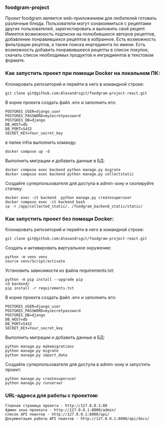 ### foodgram-project ###
Проект foodgram является web-приложением для любителей готовить различные блюда.
Пользователи могут ознакоимиться с рецептами других пользователей, зарегистировать
и выложить свой рецепт. Имеется возможность подписки на полюбившихся авторов рецептов,
добавление понравившихся рецептов в избранное. Есть возможность фильтрации рецптов, а также
поиска инргедиента по имени. Есть возможность добавить понравившееся рецепты в список покупок,
скачать список необходимых продуктов и ингредиентов в текстовом формате.


### Как запустить проект при помощи Docker на локальном ПК: ###
Клонировать репозиторий и перейти в него в командной строке:
```
git clone git@github.com:Alexandrsgit/foodgram-project-react.git
```

В корне проекта создать файл .env и заполнить его:
```
POSTGRES_USER=django_user
POSTGRES_PASSWORD=mysecretpassword
POSTGRES_DB=django
DB_HOST=db
DB_PORT=5432
SECRET_KEY=Your_secret_key
```

в папке infra выполнить команду:
```
docker compose up -d
```

Выполнить миграции и добавить данные в БД:
```
docker compose exec backend python manage.py migrate
docker compose exec backend python manage.py collectstatic

```

Создайте суперпользователя для доступа в admin-зону и скопируйте статику:
```
docker exec -it backend  python manage.py createsuperuser
docker compose exec -it backend bash
cp -r /app/collected_static/. /foodgram_backend_static/static/
```


### Как запустить проект без помощи Docker: ###
Клонировать репозиторий и перейти в него в командной строке:
```
git clone git@github.com:Alexandrsgit/foodgram-project-react.git
```

Cоздать и активировать виртуальное окружение:
```
python -m venv venv
source venv/Script/activate
```

Установить зависимости из файла requirements.txt:
```
python -m pip install --upgrade pip
cd backend/
pip install -r requirements.txt
```

В корне проекта создать файл .env и заполнить его:
```
POSTGRES_USER=django_user
POSTGRES_PASSWORD=mysecretpassword
POSTGRES_DB=django
DB_HOST=db
DB_PORT=5432
SECRET_KEY=Your_secret_key
```

Выполнить миграции и добавить данные в БД:
```
python manage.py makemigrations
python manage.py migrate
python manage.py import_data
```

Создайте суперпользователя для доступа в admin-зону и запустить проект:
```
python manage.py createsuperuser
python manage.py runserver
```



### URL-адреса для работы с проектом: ###
```
Главная страница проекта - http://127.0.0.1:80
Админ зона проеката - http://127.0.0.1:8000/admin/
Список API поинтов - http://127.0.0.1:8000/api/
Документация работы API поинтов - http://127.0.0.1:8000/api/docs/
```